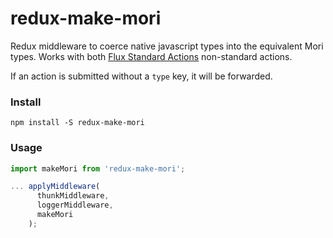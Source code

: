 # redux-make-mori
Redux middleware to coerce native javascript types into the equivalent Mori types.  Works with both [Flux Standard Actions](https://github.com/acdlite/flux-standard-action) non-standard actions.

If an action is submitted without a `type` key, it will be forwarded.

### Install
`npm install -S redux-make-mori`

### Usage

```javascript
import makeMori from 'redux-make-mori';

... applyMiddleware(
      thunkMiddleware,
      loggerMiddleware,
      makeMori
    );
```
